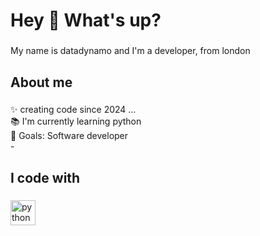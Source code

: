 <h1 align="left">Hey 👋 What's up?</h1>

###

<p align="left">My name is datadynamo and I'm a developer, from london</p>

###

<h2 align="left">About me</h2>

###

<p align="left">✨ creating code since 2024 ...<br>📚 I'm currently learning python<br>🎯 Goals: Software developer<br>-</p>

###

<h2 align="left">I code with</h2>

###

<div align="left">
  <img src="https://cdn.jsdelivr.net/gh/devicons/devicon/icons/python/python-original.svg" height="40" alt="python logo"  />
  <img width="12" />
</div>

###
